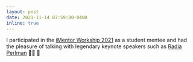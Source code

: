 ```yaml
---
layout: post
date: 2021-11-14 07:59:00-0400
inline: true
---
```


I participated in the <a href="https://sites.google.com/vt.edu/imentor/people/mentors-and-mentees?authuser=0" target="blank">iMentor Workship 2021</a> as a student mentee and had the pleasure of talking with legendary keynote speakers such as <a href="https://en.wikipedia.org/wiki/Radia_Perlman" target="blank">Radia Perlman</a> :woman_teacher: :satellite: